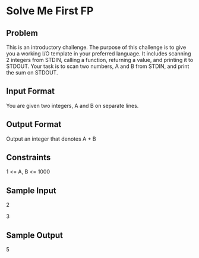 # Solve Me First FP

## Problem
This is an introductory challenge. The purpose of this challenge is to give you a working I/O template in your preferred language. It includes scanning 2 integers from STDIN, calling a function, returning a value, and printing it to STDOUT.
Your task is to scan two numbers, A and B from STDIN, and print the sum  on STDOUT.

## Input Format
You are given two integers, A and B on separate lines.

## Output Format
Output an integer that denotes A + B

## Constraints
1 <= A, B <= 1000

## Sample Input
2

3

## Sample Output
5
